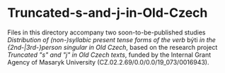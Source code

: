 # Truncated-s-and-j-in-Old-Czech
Files in this directory accompany two soon-to-be-published studies *Distribution of (non-)syllabic present tense forms of the verb* býti *in the {2nd-|3rd-}person singular in Old Czech*, based on the research project *Truncated "s" and "j" in Old Czech texts*, funded by the Internal Grant Agency of Masaryk University (CZ.02.2.69/0.0/0.0/19_073/0016943).
